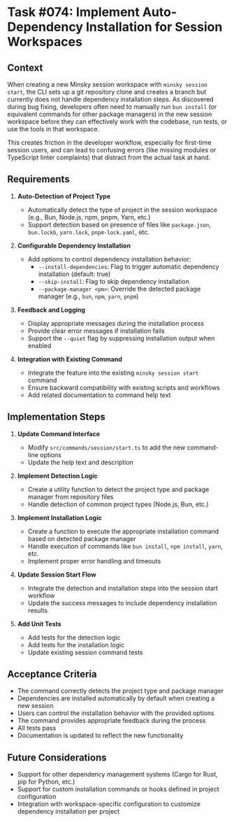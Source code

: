 # Task #074: Implement Auto-Dependency Installation for Session Workspaces

## Context

When creating a new Minsky session workspace with `minsky session start`, the CLI sets up a git repository clone and creates a branch but currently does not handle dependency installation steps. As discovered during bug fixing, developers often need to manually run `bun install` (or equivalent commands for other package managers) in the new session workspace before they can effectively work with the codebase, run tests, or use the tools in that workspace.

This creates friction in the developer workflow, especially for first-time session users, and can lead to confusing errors (like missing modules or TypeScript linter complaints) that distract from the actual task at hand.

## Requirements

1. **Auto-Detection of Project Type**
   - Automatically detect the type of project in the session workspace (e.g., Bun, Node.js, npm, pnpm, Yarn, etc.)
   - Support detection based on presence of files like `package.json`, `bun.lockb`, `yarn.lock`, `pnpm-lock.yaml`, etc.

2. **Configurable Dependency Installation**
   - Add options to control dependency installation behavior:
     - `--install-dependencies`: Flag to trigger automatic dependency installation (default: true)
     - `--skip-install`: Flag to skip dependency installation
     - `--package-manager <pm>`: Override the detected package manager (e.g., `bun`, `npm`, `yarn`, `pnpm`)

3. **Feedback and Logging**
   - Display appropriate messages during the installation process
   - Provide clear error messages if installation fails
   - Support the `--quiet` flag by suppressing installation output when enabled

4. **Integration with Existing Command**
   - Integrate the feature into the existing `minsky session start` command
   - Ensure backward compatibility with existing scripts and workflows
   - Add related documentation to command help text

## Implementation Steps

1. **Update Command Interface**
   - Modify `src/commands/session/start.ts` to add the new command-line options
   - Update the help text and description

2. **Implement Detection Logic**
   - Create a utility function to detect the project type and package manager from repository files
   - Handle detection of common project types (Node.js, Bun, etc.)

3. **Implement Installation Logic**
   - Create a function to execute the appropriate installation command based on detected package manager
   - Handle execution of commands like `bun install`, `npm install`, `yarn`, etc.
   - Implement proper error handling and timeouts

4. **Update Session Start Flow**
   - Integrate the detection and installation steps into the session start workflow
   - Update the success messages to include dependency installation results

5. **Add Unit Tests**
   - Add tests for the detection logic
   - Add tests for the installation logic
   - Update existing session command tests

## Acceptance Criteria

- The command correctly detects the project type and package manager
- Dependencies are installed automatically by default when creating a new session
- Users can control the installation behavior with the provided options
- The command provides appropriate feedback during the process
- All tests pass
- Documentation is updated to reflect the new functionality

## Future Considerations

- Support for other dependency management systems (Cargo for Rust, pip for Python, etc.)
- Support for custom installation commands or hooks defined in project configuration
- Integration with workspace-specific configuration to customize dependency installation per project 
